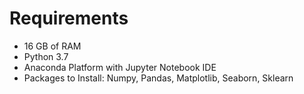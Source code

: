 # Requirements

* 16 GB of RAM
* Python 3.7 
* Anaconda Platform with Jupyter Notebook IDE
* Packages to Install: Numpy, Pandas, Matplotlib, Seaborn, Sklearn
